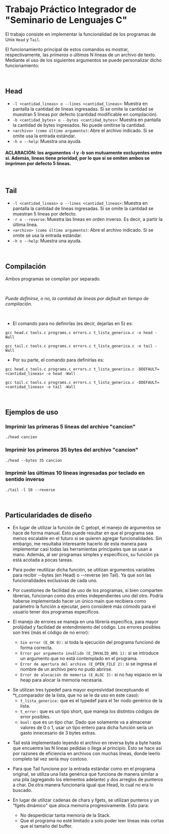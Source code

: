 # Trabajo Práctico Integrador de "Seminario de Lenguajes C"

El trabajo consiste en implementar la funcionalidad de los programas de Unix `Head` y `Tail`.

El funcionamiento principal de estos comandos es mostrar, respectivamente, las *primeras o últimas* N líneas de un archivo de texto. Mediante el uso de los siguientes argumentos se puede personalizar dicho funcionamiento:

<br>

## Head
* `-l <cantidad_lineas> o --lines <cantidad_lineas>`: Muestra en pantalla la cantidad de lineas ingresadas. Si se omite la cantidad se muestran 5 lineas por defecto (cantidad modificable en compilación).
* `-b <cantidad_bytes> o --bytes <cantidad_bytes>`: Muestra en pantalla la cantidad de bytes ingresados. No puede omitirse la cantidad.
* `<archivo> (como último argumento)`: Abre el archivo indicado. Si se omite usa la entrada estándar.
* `-h o --help`: Muestra una ayuda.

#### ACLARACIÓN: los argumentos -l y -b son mutuamente excluyentes entre si. Además, líneas tiene prioridad, por lo que si se omiten ambos se imprimen por defecto 5 líneas.

<br>

## Tail
* `-l <cantidad_lineas> o --lines <cantidad_lineas>`: Muestra en pantalla la cantidad de lineas ingresadas. Si se omite la cantidad se muestran 5 lineas por defecto.
* `-r o --reverse`: Muestra las lineas en orden inverso. Es decir, a partir la última línea. 
* `<archivo> (como último argumento)`: Abre el archivo indicado. Si se omite se usa la entrada estándar.
* `-h o --help`: Muestra una ayuda.

<br>

## Compilación
Ambos programas se compilan por separado.

<br>

*Puede definirse, o no, la cantidad de lineas por default en tiempo de compilación.*

<br>

* El comando para no definirlas (es decir, dejarlas en 5) es:
```
gcc head.c tools.c programs.c errors.c t_lista_generica.c -o head -Wall
```
```
gcc tail.c tools.c programs.c errors.c t_lista_generica.c -o tail -Wall
```

* Por su parte, el comando para definirlas es:
```
gcc head.c tools.c programs.c errors.c t_lista_generica.c -DDEFAULT=<cantidad_lineas> -o head -Wall
```
```
gcc tail.c tools.c programs.c errors.c t_lista_generica.c -DDEFAULT=<cantidad_lineas> -o tail -Wall
```

<br/>

## Ejemplos de uso

### Imprimir las primeras 5 lineas del archivo "cancion"

```
./head cancion
```

### Imprimir los primeros 35 bytes del archivo "cancion"

```
./head --bytes 35 cancion
```

### Imprimir las últimas 10 líneas ingresadas por teclado en sentido inverso

```
./tail -l 10 --reverse
```

<br>

## Particularidades de diseño
* En lugar de utilizar la función de C getopt, el manejo de argumentos se hace de forma manual. Esto puede resultar en que el programa sea menos escalable en el futuro si se quieren agregar funcionalidades. Sin embargo, me resultaba interesante hacerlo de esta manera para implementar casi todas las herramientas principales que se usan a mano. Además, al ser programas simples y específicos, su función ya está acotada a pocas tareas.

* Para poder reutilizar dicha función, se utilizan argumentos variables para recibir --bytes (en Head) o --reverse (en Tail). Ya que son las funcionalidades exclusivas de cada uno.

* Por cuestiones de facilidad de uso de los programas, si bien comparten librerias, funcionan como dos entes independientes uno del otro. Podría haberse implementado hacer un único main que recibiera como parámetro la función a ejecutar, pero consideré más cómodo para el usuario tener dos programas específicos.

* El manejo de errores se maneja en una librería específica, para mayor prolijidad y facilidad de entendimiento del código. Los errores posibles son tres (más el código de no error):
    * `Sin error (E_OK 0):` si toda la ejecución del programa funcionó de forma correcta.
    * `Error por argumento inválido (E_INVALID_ARG 1):` si se introduce un argumento que no está contemplado en el programa.
    * `Error de apertura del archivo (E_OPEN_FILE 2):` si se ingresa el nombre de un archivo pero no pudo abrirse.
    * `Error de alocación de memoria (E_ALOC 3):` si no hay espacio en la heap para alocar la memoria necesaria. 

<mbr>

* Se utilizan tres typedef para mayor expresividad (exceptuando el *t_comparador de la lista, que no se le da uso en este caso):
    * `t_lista_generica:` que es el typedef para el 1er nodo genérico de la lista.
    * `t_error:` que es un tipo short, que maneja los distintos códigos de error posibles.
    * `bool:` que es un tipo char. Dado que solamente va a almacenar valores de 0 o 1, usar un tipo entero para dicha función sería un gasto innecesario de 3 bytes extras.

<mbr>

* Tail está implementado leyendo el archivo en reversa byte a byte hasta que encuentra las N líneas pedidas o llega al principio. Esto se hace así por razones de eficiencia en archivos con muchas líneas, donde leerlo completo tal vez sería muy costoso.

* Para que Tail funcione por la entrada estándar como en el programa original, se utiliza una lista genérica que funciona de manera similar a una pila (agregando los elementos adelante) y dos arreglos de punteros a char. De otra manera funcionaría igual que Head, lo cual no era lo buscado.

* En lugar de utilizar cadenas de chars y fgets, se utilizan punteros y un "fgets dinámico" que aloca memoria progresivamente. Esto para:
    * No desperdiciar tanta memoria de la Stack.
    * Que el programa no esté limitado a solo poder leer líneas más cortas que el tamaño del buffer.